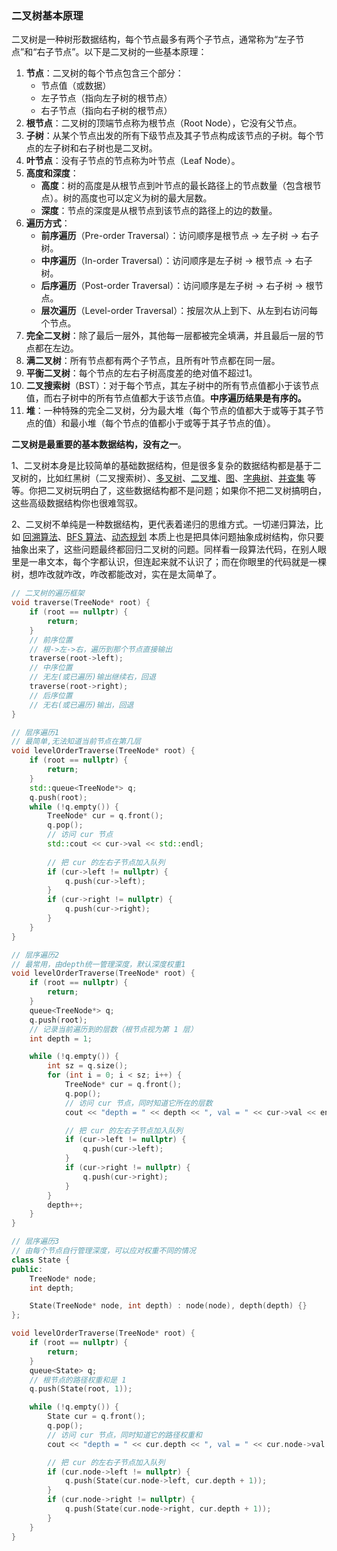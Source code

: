 ### 二叉树基本原理

二叉树是一种树形数据结构，每个节点最多有两个子节点，通常称为“左子节点”和“右子节点”。以下是二叉树的一些基本原理：

1. **节点**：二叉树的每个节点包含三个部分：
   - 节点值（或数据）
   - 左子节点（指向左子树的根节点）
   - 右子节点（指向右子树的根节点）
2. **根节点**：二叉树的顶端节点称为根节点（Root Node），它没有父节点。
3. **子树**：从某个节点出发的所有下级节点及其子节点构成该节点的子树。每个节点的左子树和右子树也是二叉树。
4. **叶节点**：没有子节点的节点称为叶节点（Leaf Node）。
5. **高度和深度**：
   - **高度**：树的高度是从根节点到叶节点的最长路径上的节点数量（包含根节点）。树的高度也可以定义为树的最大层数。
   - **深度**：节点的深度是从根节点到该节点的路径上的边的数量。
6. **遍历方式**：
   - **前序遍历**（Pre-order Traversal）：访问顺序是根节点 → 左子树 → 右子树。
   - **中序遍历**（In-order Traversal）：访问顺序是左子树 → 根节点 → 右子树。
   - **后序遍历**（Post-order Traversal）：访问顺序是左子树 → 右子树 → 根节点。
   - **层次遍历**（Level-order Traversal）：按层次从上到下、从左到右访问每个节点。
7. **完全二叉树**：除了最后一层外，其他每一层都被完全填满，并且最后一层的节点都在左边。
8. **满二叉树**：所有节点都有两个子节点，且所有叶节点都在同一层。
9. **平衡二叉树**：每个节点的左右子树高度差的绝对值不超过1。
10. **二叉搜索树**（BST）：对于每个节点，其左子树中的所有节点值都小于该节点值，而右子树中的所有节点值都大于该节点值。**中序遍历结果是有序的。**
11. **堆**：一种特殊的完全二叉树，分为最大堆（每个节点的值都大于或等于其子节点的值）和最小堆（每个节点的值都小于或等于其子节点的值）。

**二叉树是最重要的基本数据结构，没有之一**。

1、二叉树本身是比较简单的基础数据结构，但是很多复杂的数据结构都是基于二叉树的，比如红黑树（二叉搜索树）、[多叉树](https://labuladong.online/algo/data-structure-basic/n-ary-tree-traverse-basic/)、[二叉堆](https://labuladong.online/algo/data-structure-basic/binary-heap-basic/)、[图](https://labuladong.online/algo/data-structure-basic/graph-basic/)、[字典树](https://labuladong.online/algo/data-structure/trie/)、[并查集](https://labuladong.online/algo/data-structure/union-find/) 等等。你把二叉树玩明白了，这些数据结构都不是问题；如果你不把二叉树搞明白，这些高级数据结构你也很难驾驭。

2、二叉树不单纯是一种数据结构，更代表着递归的思维方式。一切递归算法，比如 [回溯算法](https://labuladong.online/algo/essential-technique/backtrack-framework/)、[BFS 算法](https://labuladong.online/algo/essential-technique/bfs-framework/)、[动态规划](https://labuladong.online/algo/essential-technique/dynamic-programming-framework/) 本质上也是把具体问题抽象成树结构，你只要抽象出来了，这些问题最终都回归二叉树的问题。同样看一段算法代码，在别人眼里是一串文本，每个字都认识，但连起来就不认识了；而在你眼里的代码就是一棵树，想咋改就咋改，咋改都能改对，实在是太简单了。

```c++
// 二叉树的遍历框架
void traverse(TreeNode* root) {
    if (root == nullptr) {
        return;
    }
    // 前序位置
	// 根->左->右，遍历到那个节点直接输出
    traverse(root->left);
    // 中序位置
    // 无左(或已遍历)输出继续右，回退
    traverse(root->right);
    // 后序位置
    // 无右(或已遍历)输出，回退
}

// 层序遍历1
// 最简单,无法知道当前节点在第几层
void levelOrderTraverse(TreeNode* root) {
    if (root == nullptr) {
        return;
    }
    std::queue<TreeNode*> q;
    q.push(root);
    while (!q.empty()) {
        TreeNode* cur = q.front();
        q.pop();
        // 访问 cur 节点
        std::cout << cur->val << std::endl;
        
        // 把 cur 的左右子节点加入队列
        if (cur->left != nullptr) {
            q.push(cur->left);
        }
        if (cur->right != nullptr) {
            q.push(cur->right);
        }
    }
}

// 层序遍历2
// 最常用，由depth统一管理深度，默认深度权重1
void levelOrderTraverse(TreeNode* root) {
    if (root == nullptr) {
        return;
    }
    queue<TreeNode*> q;
    q.push(root);
    // 记录当前遍历到的层数（根节点视为第 1 层）
    int depth = 1;

    while (!q.empty()) {
        int sz = q.size();
        for (int i = 0; i < sz; i++) {
            TreeNode* cur = q.front();
            q.pop();
            // 访问 cur 节点，同时知道它所在的层数
            cout << "depth = " << depth << ", val = " << cur->val << endl;

            // 把 cur 的左右子节点加入队列
            if (cur->left != nullptr) {
                q.push(cur->left);
            }
            if (cur->right != nullptr) {
                q.push(cur->right);
            }
        }
        depth++;
    }
}

// 层序遍历3
// 由每个节点自行管理深度，可以应对权重不同的情况
class State {
public:
    TreeNode* node;
    int depth;

    State(TreeNode* node, int depth) : node(node), depth(depth) {}
};

void levelOrderTraverse(TreeNode* root) {
    if (root == nullptr) {
        return;
    }
    queue<State> q;
    // 根节点的路径权重和是 1
    q.push(State(root, 1));

    while (!q.empty()) {
        State cur = q.front();
        q.pop();
        // 访问 cur 节点，同时知道它的路径权重和
        cout << "depth = " << cur.depth << ", val = " << cur.node->val << endl;

        // 把 cur 的左右子节点加入队列
        if (cur.node->left != nullptr) {
            q.push(State(cur.node->left, cur.depth + 1));
        }
        if (cur.node->right != nullptr) {
            q.push(State(cur.node->right, cur.depth + 1));
        }
    }
}
```

